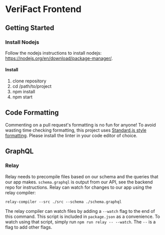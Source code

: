 # VeriFact Frontend

## Getting Started

### Install Nodejs

Follow the nodejs instructions to install nodejs: https://nodejs.org/en/download/package-manager/.

#### Install

1. clone repository
2. cd /path/to/project
3. npm install
4. npm start

## Code Formatting

Commenting on a pull request's formatting is no fun for anyone! To avoid wasting time checking formatting, this project uses [Standard.js style formatting](https://standardjs.com/). Please install the linter in your code editor of choice.

## GraphQL

### Relay

Relay needs to precompile files based on our schema and the queries that our app makes. `schema.graphql` is output from our API, see the backend repo for instructions. Relay can watch for changes to our app using the relay compiler:

`relay-compiler --src ./src --schema ./schema.graphql`

The relay compiler can watch files by adding a `--watch` flag to the end of this command. This script is included in `package.json` as a convenience. To watch using that script, simply run `npm run relay -- --watch`. The `--` is a flag to add other flags.
